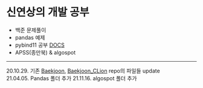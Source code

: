 # 신연상의 개발 공부
- 백준 문제풀이
- pandas 예제
- pybind11 공부 [DOCS](https://pybind11.readthedocs.io/en/stable/classes.html)
- APSS(종만북) & algospot

---
20.10.29. 기존 [Baekjoon], [Baekjoon_CLion] repo의 파일들 update  
21.04.05. Pandas 폴더 추가
21.11.16. algospot 폴더 추가

[Baekjoon]: https://github.com/yxxshin/Baekjoon
[Baekjoon_CLion]: https://github.com/yxxshin/Baekjoon_CLion
